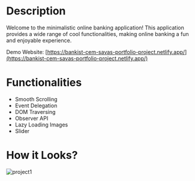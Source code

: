 # Description

Welcome to the minimalistic online banking application! This application provides a wide range of cool functionalities, making online banking a fun and enjoyable experience.

Demo Website: [https://bankist-cem-savas-portfolio-project.netlify.app/](https://bankist-cem-savas-portfolio-project.netlify.app/)

# Functionalities

* Smooth Scrolling
* Event Delegation
* DOM Traversing
* Observer API
* Lazy Loading Images
* Slider

# How it Looks?

![project1](https://github.com/savascem/minimalist-online-banking-app/assets/122227345/28f39cde-258c-49fc-8907-6310e0c2b5c1)

